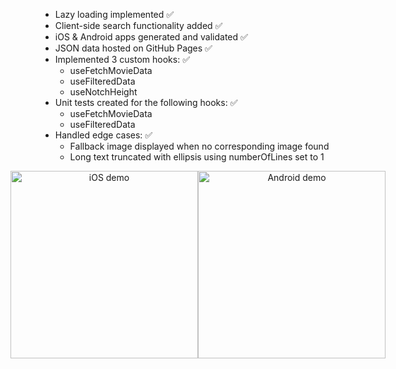 - Lazy loading implemented ✅
- Client-side search functionality added ✅
- iOS & Android apps generated and validated ✅
- JSON data hosted on GitHub Pages ✅
- Implemented 3 custom hooks: ✅
    - useFetchMovieData
    - useFilteredData
    - useNotchHeight
- Unit tests created for the following hooks: ✅
    - useFetchMovieData
    - useFilteredData
- Handled edge cases: ✅
    - Fallback image displayed when no corresponding image found
    - Long text truncated with ellipsis using numberOfLines set to 1

<div style="display: flex; justify-content: center;">
  <div style="flex: 1; text-align: center;">
    <!-- <h3>iOS</h3> -->
    <img src="./iOS.gif" alt="iOS demo" width="300" />
  </div>
  <div style="flex: 1; text-align: center;">
    <!-- <h3>Android</h3> -->
    <img src="./android.gif" alt="Android demo" width="300" />
  </div>
</div>
